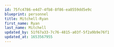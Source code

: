 ```yaml
---
id: 75fc4786-e4d7-4fb8-8f86-ea8559dd5e9c
blueprint: personnel
title: Mitchell-Ryan
first_name: Ryan
last_name: Mitchell
updated_by: 51f67a33-7c76-4815-a03f-5f2a9b9e76f1
updated_at: 1653567955
---
```


